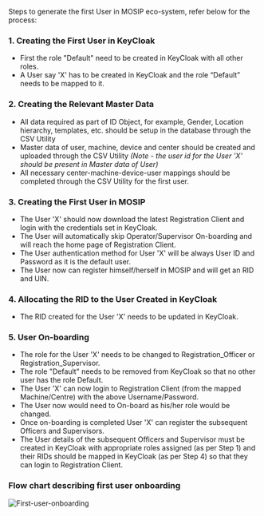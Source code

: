 Steps to generate the first User in MOSIP eco-system, refer below for the process:

### 1. Creating the First User in KeyCloak
* First the role "Default" need to be created in KeyCloak with all other roles.
* A User say 'X' has to be created in KeyCloak and the role “Default” needs to be mapped to it.

### 2. Creating the Relevant Master Data
* All data required as part of ID Object, for example, Gender, Location hierarchy, templates, etc. should be setup in the database through the CSV Utility
* Master data of user, machine, device and center should be created and uploaded through the CSV Utility _(Note - the user id for the User 'X' should be present in Master data of User)_
* All necessary center-machine-device-user mappings should be completed through the CSV Utility for the first user.

### 3. Creating the First User in MOSIP
* The User 'X' should now download the latest Registration Client and login with the credentials set in KeyCloak.
* The User will automatically skip Operator/Supervisor On-boarding and will reach the home page of Registration Client.
* The User authentication method for User 'X' will be always User ID and Password as it is the default user.
* The User now can register himself/herself in MOSIP and will get an RID and UIN.

### 4. Allocating the RID to the User Created in KeyCloak
* The RID created for the User 'X' needs to be updated in KeyCloak.

### 5. User On-boarding
* The role for the User 'X' needs to be changed to Registration_Officer or Registration_Supervisor. 
* The role "Default" needs to be removed from KeyCloak so that no other user has the role Default.
* The User 'X' can now login to Registration Client (from the mapped Machine/Centre) with the above Username/Password.
* The User now would need to On-board as his/her role would be changed.
* Once on-boarding is completed User 'X' can register the subsequent  Officers and Supervisors.
* The User details of the subsequent Officers and Supervisor must be created in KeyCloak with appropriate roles assigned (as per Step 1) and their RIDs should be mapped in KeyCloak (as per Step 4) so that they can login to Registration Client.

### Flow chart describing first user onboarding

![First-user-onboarding](https://user-images.githubusercontent.com/38644228/109414421-dc3fd600-79d8-11eb-99d2-205e65205040.png)

